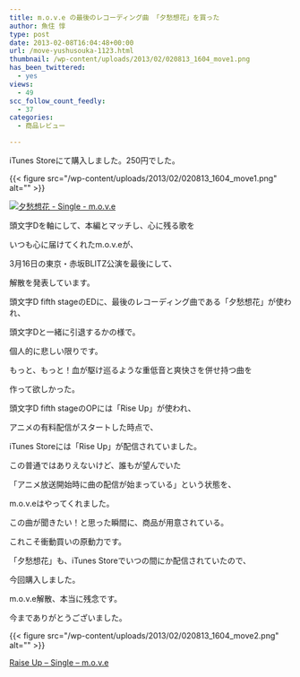 ```yaml
---
title: m.o.v.e の最後のレコーディング曲 「夕愁想花」を買った
author: 魚住 惇
type: post
date: 2013-02-08T16:04:48+00:00
url: /move-yushusouka-1123.html
thumbnail: /wp-content/uploads/2013/02/020813_1604_move1.png
has_been_twittered:
  - yes
views:
  - 49
scc_follow_count_feedly:
  - 37
categories:
  - 商品レビュー

---
```

iTunes Storeにて購入しました。250円でした。</p> 

{{< figure src="/wp-content/uploads/2013/02/020813_1604_move1.png" alt="" >}} 

<a href="http://click.linksynergy.com/fs-bin/stat?id=X4b77EM*hqg&offerid=94348&type=3&subid=0&tmpid=2192&RD_PARM1=https%253A%252F%252Fitunes.apple.com%252Fjp%252Falbum%252Fxi-chou-xiang-hua-single%252Fid595585678%253Fuo%253D4%2526partnerId%253D30" target="itunes_store"><img decoding="async" style="border: 0;" src="http://r.mzstatic.com/ja_jp/images/web/linkmaker/badge_itunes-lrg.gif" alt="夕愁想花 - Single - m.o.v.e" /></a></p> 

頭文字Dを軸にして、本編とマッチし、心に残る歌を

いつも心に届けてくれたm.o.v.eが、

<!--more-->

3月16日の東京・赤坂BLITZ公演を最後にして、

解散を発表しています。</p> 

頭文字D fifth stageのEDに、最後のレコーディング曲である「夕愁想花」が使われ、

頭文字Dと一緒に引退するかの様で。</p> 

個人的に悲しい限りです。</p> 

もっと、もっと！血が駆け巡るような重低音と爽快さを併せ持つ曲を

作って欲しかった。</p> 

頭文字D fifth stageのOPには「Rise Up」が使われ、

アニメの有料配信がスタートした時点で、

iTunes Storeには「Rise Up」が配信されていました。</p> 

この普通ではありえないけど、誰もが望んでいた

「アニメ放送開始時に曲の配信が始まっている」という状態を、

m.o.v.eはやってくれました。</p> 

この曲が聞きたい！と思った瞬間に、商品が用意されている。

これこそ衝動買いの原動力です。</p> 

「夕愁想花」も、iTunes Storeでいつの間にか配信されていたので、

今回購入しました。</p> 

m.o.v.e解散、本当に残念です。

今までありがとうございました。</p> 

{{< figure src="/wp-content/uploads/2013/02/020813_1604_move2.png" alt="" >}} 

<a href="http://click.linksynergy.com/fs-bin/stat?id=X4b77EM*hqg&offerid=94348&type=3&subid=0&tmpid=2192&RD_PARM1=https%253A%252F%252Fitunes.apple.com%252Fjp%252Falbum%252Fraise-up-single%252Fid570605466%253Fuo%253D4%2526partnerId%253D30" target="itunes_store">Raise Up &#8211; Single &#8211; m.o.v.e</a>